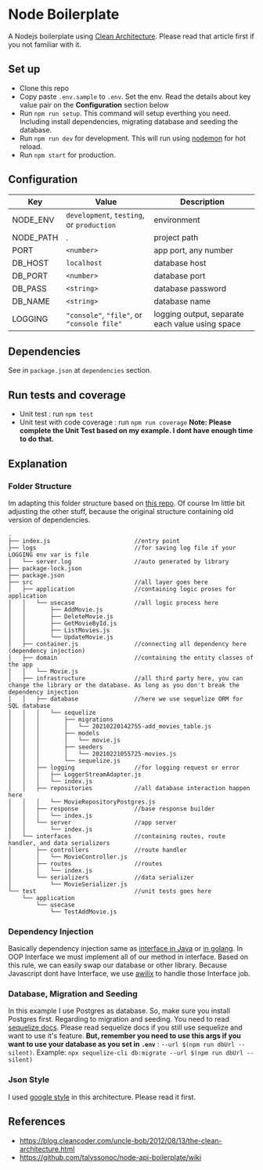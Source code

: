 # Node Boilerplate

A Nodejs boilerplate using [Clean Architecture](https://blog.cleancoder.com/uncle-bob/2012/08/13/the-clean-architecture.html). Please read that article first if you not familiar with it.

## Set up

- Clone this repo
- Copy paste `.env.sample` to `.env`. Set the env. Read the details about key value pair on the **Configuration** section below
- Run `npm run setup`. This command will setup everthing you need. Including install dependencies, migrating database and seeding the database.
- Run `npm run dev` for development. This will run using [nodemon](https://nodemon.io) for hot reload.
- Run `npm start` for production.

## Configuration

| Key       | Value                                      | Description                                     |
| --------- | ------------------------------------------ | ----------------------------------------------- |
| NODE_ENV  | `development`, `testing`, or `production`  | environment                                     |
| NODE_PATH | .                                          | project path                                    |
| PORT      | `<number>`                                 | app port, any number                            |
| DB_HOST   | `localhost`                                | database host                                   |
| DB_PORT   | `<number>`                                 | database port                                   |
| DB_PASS   | `<string>`                                 | database password                               |
| DB_NAME   | `<string>`                                 | database name                                   |
| LOGGING   | `"console"`, `"file"`, or `"console file"` | logging output, separate each value using space |

## Dependencies

See in `package.json` at `dependencies` section.

## Run tests and coverage

- Unit test : run `npm test`
- Unit test with code coverage : run `npm run coverage`
  **Note: Please complete the Unit Test based on my example. I dont have enough time to do that.**

## Explanation

### Folder Structure

Im adapting this folder structure based on [this repo](https://github.com/talyssonoc/node-api-boilerplate/wiki/Folder-structure). Of course Im little bit adjusting the other stuff, because the original structure containing old version of dependencies.

```
.
├── index.js                        //entry point
├── logs                            //for saving log file if your LOGGING env var is file
│   └── server.log                  //auto generated by library
├── package-lock.json
├── package.json
├── src                             //all layer goes here
│   ├── application                 //containing logic proses for application
│   │   └── usecase                 //all logic process here
│   │       ├── AddMovie.js
│   │       ├── DeleteMovie.js
│   │       ├── GetMovieById.js
│   │       ├── ListMovies.js
│   │       └── UpdateMovie.js
│   ├── container.js                //connecting all dependency here (dependency injection)
│   ├── domain                      //containing the entity classes of the app
│   │   └── Movie.js
│   ├── infrastructure              //all third party here, you can change the library or the database. As long as you don't break the dependency injection
│   │   ├── database                //here we use sequelize ORM for SQL database
│   │   │   └── sequelize
│   │   │       ├── migrations
│   │   │       │   └── 20210220142755-add_movies_table.js
│   │   │       ├── models
│   │   │       │   └── movie.js
│   │   │       ├── seeders
│   │   │       │   └── 20210221055725-movies.js
│   │   │       └── sequelize.js
│   │   ├── logging                 //for logging request or error
│   │   │   ├── LoggerStreamAdapter.js
│   │   │   └── index.js
│   │   ├── repositories            //all database interaction happen here
│   │   │   └── MovieRepositoryPostgres.js
│   │   ├── response                //base response builder
│   │   │   └── index.js
│   │   └── server                  //app server
│   │       └── index.js
│   └── interfaces                  //containing routes, route handler, and data serializers
│       ├── controllers             //route handler
│       │   └── MovieController.js
│       ├── routes                  //routes
│       │   └── index.js
│       └── serializers             //data serializer
│           └── MovieSerializer.js
└── test                            //unit tests goes here
    └── application
        └── usecase
            └── TestAddMovie.js
```

### Dependency Injection

Basically dependency injection same as [interface in Java](https://www.w3schools.com/java/java_interface.asp) or [in golang](https://tour.golang.org/methods/9). In OOP Interface we must implement all of our method in interface. Based on this rule, we can easily swap our database or other library.
Because Javascript dont have Interface, we use [awilix](https://github.com/jeffijoe/awilix) to handle those Interface job.

### Database, Migration and Seeding

In this example I use Postgres as database. So, make sure you install Postgres first.
Regarding to migration and seeding. You need to read [sequelize docs](https://sequelize.org/master/manual/migrations.html). Please read sequelize docs if you still use sequelize and want to use it's feature. **But, remember you need to use this args if you want to use your database as you set in `.env`** : `--url $(npm run dbUrl --silent)`.
Example:
`npx sequelize-cli db:migrate --url $(npm run dbUrl --silent)`

### Json Style

I used [google style](https://google.github.io/styleguide/jsoncstyleguide.xml) in this architecture. Please read it first.

## References

- <https://blog.cleancoder.com/uncle-bob/2012/08/13/the-clean-architecture.html>
- <https://github.com/talyssonoc/node-api-boilerplate/wiki>
